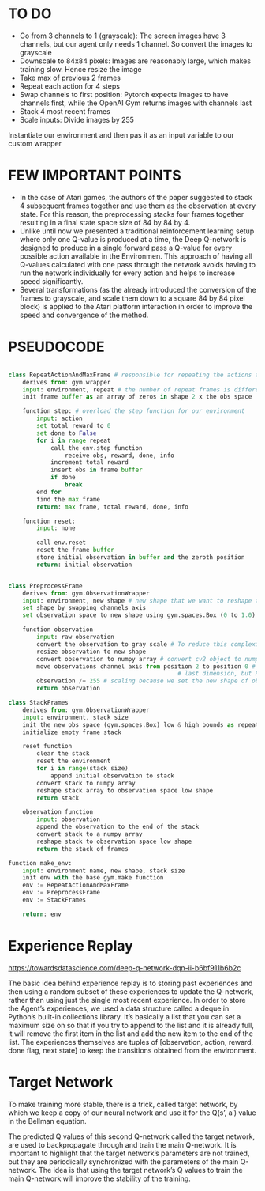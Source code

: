 # TO DO
- Go from 3 channels to 1 (grayscale): The screen images have 3 channels, but our agent only needs 1 channel. So convert the images to grayscale
- Downscale to 84x84 pixels: Images are reasonably large, which makes training slow. Hence resize the image
- Take max of previous 2 frames
- Repeat each action for 4 steps
- Swap channels to first position: Pytorch expects images to have channels first, while the OpenAI Gym returns images with channels last
- Stack 4 most recent frames
- Scale inputs: Divide images by 255

Instantiate our environment and then pas it as an input variable to our custom wrapper

# FEW IMPORTANT POINTS

- In the case of Atari games, the authors of the paper suggested to stack 4 subsequent frames together and use them as the observation at every state. For this reason, the preprocessing stacks four frames together resulting in a final state space size of 84 by 84 by 4.
- Unlike until now we presented a traditional reinforcement learning setup where only one Q-value is produced at a time, the Deep Q-network is designed to produce in a single forward pass a Q-value for every possible action available in the Environmen. This approach of having all Q-values calculated with one pass through the network avoids having to run the network individually for every action and helps to increase speed significantly. 
- Several transformations (as the already introduced the conversion of the frames to grayscale, and scale them down to a square 84 by 84 pixel block) is applied to the Atari platform interaction in order to improve the speed and convergence of the method.

# PSEUDOCODE

```python

class RepeatActionAndMaxFrame # responsible for repeating the actions and handling the max over 2 frames
    derives from: gym.wrapper
    input: environment, repeat # the number of repeat frames is different than the 2 frames over which we take the max to deal with the rendering issue from the Atari Library
    init frame buffer as an array of zeros in shape 2 x the obs space

    function step: # overload the step function for our environment
        input: action
        set total reward to 0
        set done to False
        for i in range repeat
            call the env.step function
                receive obs, reward, done, info
            increment total reward
            insert obs in frame buffer
            if done
                break
        end for
        find the max frame
        return: max frame, total reward, done, info

    function reset:
        input: none

        call env.reset
        reset the frame buffer
        store initial observation in buffer and the zeroth position
        return: initial observation


class PreprocessFrame
    derives from: gym.ObservationWrapper
    input: environment, new shape # new shape that we want to reshape the observation space to
    set shape by swapping channels axis
    set observation space to new shape using gym.spaces.Box (0 to 1.0) # The screen obtained from the emulator is encoded as a tensor of bytes with values from 0 to 255, which is not the best representation for an NN. So, we need to convert the image into floats and rescale the values to the range [0.0…1.0].

    function observation
        input: raw observation
        convert the observation to gray scale # To reduce this complexity, it is performed some minimal processing: convert the frames to grayscale, and scale them down to a square 84 by 84 pixel block.
        resize observation to new shape
        convert observation to numpy array # convert cv2 object to numpy array
        move observations channel axis from position 2 to position 0 # The input shape of the tensor has a color channel as the     
                                                # last dimension, but PyTorch’s convolution layers assume the color channel to be the first dimension. This simple wrapper changes the shape of the observation from HWC (height, width, channel) to the CHW (channel, height, width) format required by PyTorch.
        observation /= 255 # scaling because we set the new shape of observation space between 0 and 1
        return observation

class StackFrames
    derives from: gym.ObservationWrapper
    input: environment, stack size
    init the new obs space (gym.spaces.Box) low & high bounds as repeat of n_steps
    initialize empty frame stack

    reset function
        clear the stack
        reset the environment
        for i in range(stack size)
            append initial observation to stack
        convert stack to numpy array
        reshape stack array to observation space low shape
        return stack

    observation function
        input: observation
        append the observation to the end of the stack
        convert stack to a numpy array
        reshape stack to observation space low shape 
        return the stack of frames

function make_env:
    input: environment name, new shape, stack size
    init env with the base gym.make function
    env := RepeatActionAndMaxFrame
    env := PreprocessFrame
    env := StackFrames

    return: env    
```


# Experience Replay

https://towardsdatascience.com/deep-q-network-dqn-ii-b6bf911b6b2c

The basic idea behind experience replay is to storing past experiences and then using a random subset of these experiences to update the Q-network, rather than using just the single most recent experience. In order to store the Agent’s experiences, we used a data structure called a deque in Python’s built-in collections library. It’s basically a list that you can set a maximum size on so that if you try to append to the list and it is already full, it will remove the first item in the list and add the new item to the end of the list. The experiences themselves are tuples of [observation, action, reward, done flag, next state] to keep the transitions obtained from the environment.

# Target Network

To make training more stable, there is a trick, called target network, by which we keep a copy of our neural network and use it for the Q(s’, a’) value in the Bellman equation.

The predicted Q values of this second Q-network called the target network, are used to backpropagate through and train the main Q-network. It is important to highlight that the target network’s parameters are not trained, but they are periodically synchronized with the parameters of the main Q-network. The idea is that using the target network’s Q values to train the main Q-network will improve the stability of the training.
